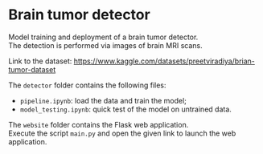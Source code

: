 # Brain tumor detector 
Model training and deployment of a brain tumor detector. \
The detection is performed via images of brain MRI scans.

Link to the dataset: https://www.kaggle.com/datasets/preetviradiya/brian-tumor-dataset

The `detector` folder contains the following files:
- `pipeline.ipynb`: load the data and train the model;
- `model_testing.ipynb`: quick test of the model on untrained data.

The `website` folder contains the Flask web application. \
Execute the script `main.py` and open the given link to launch the web application.
